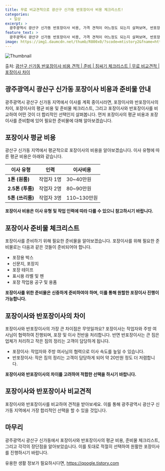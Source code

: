 ```yaml
---
title: 무료 비교견적으로 광산구 신가동 반포장이사 비용 체크리스트!
categories:
  - 일상
excerpt: >
  광주광역시 광산구 신가동 반포장이사 비용, 가격 견적이 어느정도 되는지 살펴보며, 반포장이사를 준비함에 있어 짐싸기 준비 체크리스트가 무엇인지 보겠습니다. 마지막으로 포장이사와 차이점을 통해 무료 비교견적으로 어떤 것이 더 합리적인 선택인지 공유 드립니다.광산구 신가동 포장이사 견적 샘플 보기 👈 클릭광산구 신가동 포장이사 가격 살펴보기 👈 클릭광산구 신가동 반포장이사 평균 이사 비용평수광산구 신가동 평균 이사 비용원룸 이사9평 이하 (1톤)30만원~투룸/쓰리룸 이사16평 ~ 20평 (2.5톤)80만원~쓰리룸 이사21평 (5톤) ~110만원~우리집 무료 이사견적 받기 👈 클릭포장 vs 반포장: 이사 방식 비교이사를 할 때 포장과 반포장의 가장 큰 차이점은 무엇일까요?포장이사는 1톤의 원룸부터 5톤의..
feature_text: >
  광주광역시 광산구 신가동 반포장이사 비용, 가격 견적이 어느정도 되는지 살펴보며, 반포장이사를 준비함에 있어 짐싸기 준비 체크리스트가 무엇인지 보겠습니다. 마지막으로 포장이사와 차이점을 통해 무료 비교견적으로 어떤 것이 더 합리적인 선택인지 공유 드립니다.광산구 신가동 포장이사 견적 샘플 보기 👈 클릭광산구 신가동 포장이사 가격 살펴보기 👈 클릭광산구 신가동 반포장이사 평균 이사 비용평수광산구 신가동 평균 이사 비용원룸 이사9평 이하 (1톤)30만원~투룸/쓰리룸 이사16평 ~ 20평 (2.5톤)80만원~쓰리룸 이사21평 (5톤) ~110만원~우리집 무료 이사견적 받기 👈 클릭포장 vs 반포장: 이사 방식 비교이사를 할 때 포장과 반포장의 가장 큰 차이점은 무엇일까요?포장이사는 1톤의 원룸부터 5톤의..
image: https://img1.daumcdn.net/thumb/R800x0/?scode=mtistory2&fname=https%3A%2F%2Fblog.kakaocdn.net%2Fdn%2FdaOdmA%2FbtsHeePid9z%2FcmuTVhk2Rra4FKjyqLWDn1%2Fimg.webp
---
```


![Thumbnail](https://img1.daumcdn.net/thumb/R800x0/?scode=mtistory2&fname=https%3A%2F%2Fblog.kakaocdn.net%2Fdn%2FdaOdmA%2FbtsHeePid9z%2FcmuTVhk2Rra4FKjyqLWDn1%2Fimg.webp)

<p>출처: <a href="https://qoogle.tistory.com/9507" rel="dofollow">광산구 신가동 반포장이사 비용 견적 | 준비 | 짐싸기 체크리스트 | 무료 비교견적 | 포장이사 차이</a> </p>

## 광주광역시 광산구 신가동 포장이사 비용과 준비물 안내

광주광역시 광산구 신가동 지역에서 이사를 계획 중이시라면, 포장이사와 반포장이사의 차이, 포장이사의 평균 비용 및 준비물 체크리스트, 그리고
포장이사와 반포장이사를 비교하여 어떤 것이 더 합리적인 선택인지 살펴봅니다. 먼저 포장이사의 평균 비용과 포장이사를 준비함에 있어 필요한
준비물에 대해 알아보겠습니다.

## 포장이사 평균 비용

광산구 신가동 지역에서 평균적으로 포장이사의 비용을 알아보겠습니다. 이사 유형에 따른 평균 비용은 아래와 같습니다.

**이사 유형** | **인력** | **이사비용**  
---|---|---  
**1톤 (원룸)** | 작업자 1명 | 30~40만원  
**2.5톤 (투룸)** | 작업자 2명 | 80~90만원  
**5톤 (쓰리룸)** | 작업자 3명 | 110~130만원  
**포장이사 비용은 이사 유형 및 작업 인력에 따라 다를 수 있으니 참고하시기 바랍니다.**

## 포장이사 준비물 체크리스트

포장이사를 준비하기 위해 필요한 준비물을 알아보겠습니다. 포장이사를 위해 필요한 준비물로는 다음과 같은 것들이 준비되어야 합니다.

  * 포장용 박스
  * 신문지, 포장지
  * 포장 테이프
  * 표시용 라벨 및 펜
  * 포장 작업용 공구 및 용품

**포장이사를 위한 준비물은 신중하게 준비하여야 하며, 이를 통해 원할한 포장이사 진행이 가능합니다.**

## 포장이사와 반포장이사의 차이

포장이사와 반포장이사의 가장 큰 차이점은 무엇일까요? 포장이사는 작업자와 주방 여사님이 협력하여 진행되며, 포장 및 이사 전반을 처리합니다.
반면 반포장이사는 큰 짐은 업체가 처리하고 작은 짐의 정리는 고객이 담당하게 됩니다.

  * 포장이사: 작업자와 주방 여사님의 협력으로 이사 속도를 높일 수 있습니다.
  * 반포장이사: 작은 짐의 정리는 고객이 담당하게 되어 약 20만원 정도 더 저렴합니다.

**포장이사와 반포장이사의 차이를 고려하여 적합한 선택을 하시기 바랍니다.**

## 포장이사와 반포장이사 비교견적

포장이사와 반포장이사를 비교하여 견적을 받아보세요. 이를 통해 광주광역시 광산구 신가동 지역에서 가장 합리적인 선택을 할 수 있을 것입니다.

## 마무리

광주광역시 광산구 신가동에서 포장이사와 반포장이사의 평균 비용, 준비물 체크리스트, 그리고 각각의 장단점을 알아보았습니다. 이를 토대로
적절히 선택하여 원활한 포장이사를 진행하시기 바랍니다.

 

유용한 생활 정보가 필요하시다면, <a href="https://qoogle.tistory.com" rel="dofollow">https://qoogle.tistory.com</a>


